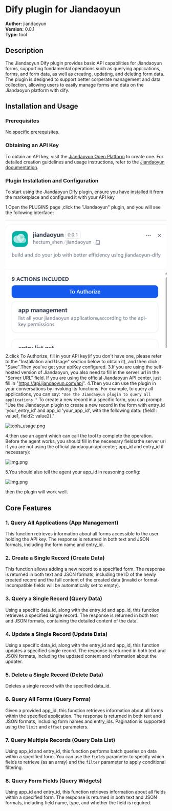 # Dify plugin for Jiandaoyun

**Author:** jiandaoyun  
**Version:** 0.0.1  
**Type:** tool  

## Description

The Jiandaoyun Dify plugin provides basic API capabilities for Jiandaoyun forms, supporting fundamental operations such as querying applications, forms, and form data, as well as creating, updating, and deleting form data.
The plugin is designed to support better corperate management and data collection, allowing users to easily manage forms and data on the Jiandaoyun platform with dify.

## Installation and Usage  

### Prerequisites  
No specific prerequisites.

### Obtaining an API Key
To obtain an API key, visit the [Jiandaoyun Open Platform](http://jiandaoyun.com/open#/key/api_key) to create one. For detailed creation guidelines and usage instructions, refer to the [Jiandaoyun documentation](https://hc.jiandaoyun.com/open/11498).

### Plugin Installation and Configuration
To start using the Jiandaoyun Dify plugin, ensure you have installed it from the marketplace and configured it with your API key

1.Open the PLUGINS page ,click the "Jiandaoyun" plugin, and you will see the following interface:

![img.png](_assets/img.png)

2.click To Authorize, fill in your API key(if you don't have one, please refer to the "Installation and Usage" section below to obtain it), and then click "Save".Then you've get your apiKey configured.
3.If you are using the self-hosted version of Jiandaoyun, you also need to fill in the server url in the "Server URL" field. If you are using the official Jiandaoyun API center, just fill in "https://api.jiandaoyun.com/api".
4.Then you can use the plugin in your conversations by invoking its functions. For example, to query all applications, you can say:
```"Use the Jiandaoyun plugin to query all applications."```
To create a new record in a specific form, you can prompt:
"Use the Jiandaoyun plugin to create a new record in the form with entry_id 'your_entry_id' and app_id 'your_app_id', with the following data: {field1: value1, field2: value2}."

![tools_usage.png](_assets/tools_usage.png)

4.then use an agent which can call the tool to complete the operation.
Before the agent works, you should fill in the neceesary fields(the server url if you are not using the official jiandaoyun api center; app_id and entry_id if necessary):

![img.png](_assets/list_entry.png)

5.You should also tell the agent your app_id in reasoning config:

![img.png](_assets/reasoning_config.png)

then the plugin will work well.

## Core Features

### 1. Query All Applications (App Management)  
This function retrieves information about all forms accessible to the user holding the API key. The response is returned in both text and JSON formats, including the form name and entry_id.

### 2. Create a Single Record (Create Data)  
This function allows adding a new record to a specified form. The response is returned in both text and JSON formats, including the ID of the newly created record and the full content of the created data (invalid or format-incompatible fields will be automatically set to empty).

### 3. Query a Single Record (Query Data)  
Using a specific data_id, along with the entry_id and app_id, this function retrieves a specified single record. The response is returned in both text and JSON formats, containing the detailed content of the data.

### 4. Update a Single Record (Update Data)  
Using a specific data_id, along with the entry_id and app_id, this function updates a specified single record. The response is returned in both text and JSON formats, including the updated content and information about the updater.

### 5. Delete a Single Record (Delete Data)  
Deletes a single record with the specified data_id.

### 6. Query All Forms (Query Forms)  
Given a provided app_id, this function retrieves information about all forms within the specified application. The response is returned in both text and JSON formats, including form names and entry_ids. Pagination is supported using the `limit` and `offset` parameters.

### 7. Query Multiple Records (Query Data List)  
Using app_id and entry_id, this function performs batch queries on data within a specified form. You can use the `fields` parameter to specify which fields to retrieve (as an array) and the `filter` parameter to apply conditional filtering.

### 8. Query Form Fields (Query Widgets)  
Using app_id and entry_id, this function retrieves information about all fields within a specified form. The response is returned in both text and JSON formats, including field name, type, and whether the field is required.